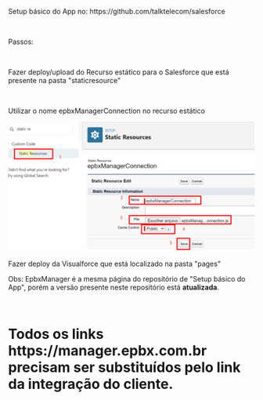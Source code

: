 <!DOCTYPE html>
<body>
    <p>Setup básico do App no: <a src="https://github.com/talktelecom/salesforce">https://github.com/talktelecom/salesforce</a></p>
    <br>
    <p>Passos:</p>
    <br>
    <p>Fazer deploy/upload do Recurso estático para o Salesforce que está presente na pasta "staticresource"</p>
    <br>
    <p>Utilizar o nome epbxManagerConnection no recurso estático</p>
    <img src="uploadRecurso.png" alt="" />
    <br>
    <p>Fazer deploy da Visualforce que está localizado na pasta "pages"</p>
    <p>Obs: EpbxManager é a mesma página do repositório de "Setup básico do App", porém a versão presente neste repositório está <b>atualizada</b>.</p>
    <br>
    <h1>Todos os links <a src="https://manager.epbx.com.br">https://manager.epbx.com.br</a> precisam ser substituídos pelo link da integração do cliente.</h1>
</body>
</html>
